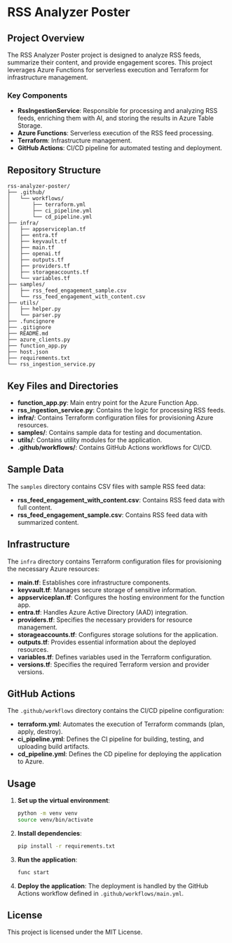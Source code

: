 # RSS Analyzer Poster

## Project Overview

The RSS Analyzer Poster project is designed to analyze RSS feeds, summarize their content, and provide engagement scores. This project leverages Azure Functions for serverless execution and Terraform for infrastructure management.

### Key Components

- **RssIngestionService**: Responsible for processing and analyzing RSS feeds, enriching them with AI, and storing the results in Azure Table Storage.
- **Azure Functions**: Serverless execution of the RSS feed processing.
- **Terraform**: Infrastructure management.
- **GitHub Actions**: CI/CD pipeline for automated testing and deployment.

## Repository Structure

```text
rss-analyzer-poster/
├── .github/
│   └── workflows/
│       ├── terraform.yml
│       ├── ci_pipeline.yml
│       └── cd_pipeline.yml
├── infra/
│   ├── appserviceplan.tf
│   ├── entra.tf
│   ├── keyvault.tf
│   ├── main.tf
│   ├── openai.tf
│   ├── outputs.tf
│   ├── providers.tf
│   ├── storageaccounts.tf
│   └── variables.tf
├── samples/
│   ├── rss_feed_engagement_sample.csv
│   └── rss_feed_engagement_with_content.csv
├── utils/
│   ├── helper.py
│   └── parser.py
├── .funcignore
├── .gitignore
├── README.md
├── azure_clients.py
├── function_app.py
├── host.json
├── requirements.txt
└── rss_ingestion_service.py
```

## Key Files and Directories

- **function_app.py**: Main entry point for the Azure Function App.
- **rss_ingestion_service.py**: Contains the logic for processing RSS feeds.
- **infra/**: Contains Terraform configuration files for provisioning Azure resources.
- **samples/**: Contains sample data for testing and documentation.
- **utils/**: Contains utility modules for the application.
- **.github/workflows/**: Contains GitHub Actions workflows for CI/CD.

## Sample Data

The `samples` directory contains CSV files with sample RSS feed data:

- **rss_feed_engagement_with_content.csv**: Contains RSS feed data with full content.
- **rss_feed_engagement_sample.csv**: Contains RSS feed data with summarized content.

## Infrastructure

The `infra` directory contains Terraform configuration files for provisioning the necessary Azure resources:

- **main.tf**: Establishes core infrastructure components.
- **keyvault.tf**: Manages secure storage of sensitive information.
- **appserviceplan.tf**: Configures the hosting environment for the function app.
- **entra.tf**: Handles Azure Active Directory (AAD) integration.
- **providers.tf**: Specifies the necessary providers for resource management.
- **storageaccounts.tf**: Configures storage solutions for the application.
- **outputs.tf**: Provides essential information about the deployed resources.
- **variables.tf**: Defines variables used in the Terraform configuration.
- **versions.tf**: Specifies the required Terraform version and provider versions.

## GitHub Actions

The `.github/workflows` directory contains the CI/CD pipeline configuration:

- **terraform.yml**: Automates the execution of Terraform commands (plan, apply, destroy).
- **ci_pipeline.yml**: Defines the CI pipeline for building, testing, and uploading build artifacts.
- **cd_pipeline.yml**: Defines the CD pipeline for deploying the application to Azure.

## Usage

1. **Set up the virtual environment**:

    ```sh
    python -m venv venv
    source venv/bin/activate
    ```

2. **Install dependencies**:

    ```sh
    pip install -r requirements.txt
    ```

3. **Run the application**:

    ```sh
    func start
    ```

4. **Deploy the application**:
    The deployment is handled by the GitHub Actions workflow defined in `.github/workflows/main.yml`.

## License

This project is licensed under the MIT License.
